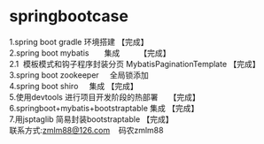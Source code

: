  # springbootcase<br/>
1.spring boot gradle        环境搭建     【完成】 <br/>
2.spring boot mybatis       集成         【完成】 <br/>
  2.1  模板模式和钩子程序封装分页 MybatisPaginationTemplate 【完成】 <br/>
3.spring boot zookeeper     全局锁添加            <br/>
4.spring boot shiro         集成                 【完成】<br/> 
5.使用devtools 进行项目开发阶段的热部署     【完成】<br/> 
6.springboot+mybatis+bootstraptable 集成 【完成】<br/> 
7.用jsptaglib 简易封装bootstraptable      【完成】<br/> 
联系方式:zmlm88@126.com    码农zmlm88
